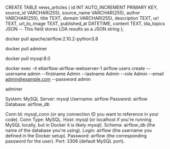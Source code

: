 CREATE TABLE news_articles (
    id INT AUTO_INCREMENT PRIMARY KEY,
    source_id VARCHAR(255),
    source_name VARCHAR(255),
    author VARCHAR(255),
    title TEXT,
    domain VARCHAR(255),
    description TEXT,
    url TEXT,
    url_to_image TEXT,
    published_at DATETIME,
    content TEXT,
    lda_topics JSON  -- This field stores LDA results as a JSON string
);

docker pull apache/airflow:2.10.2-python3.8

docker pull adminer

docker pull mysql:8.0

docker exec -it etlairflow-airflow-webserver-1 airflow users create --username admin --firstname Admin --lastname Admin --role Admin --email admin@example.com --password admin


adminer

System: MySQL
Server: mysql
Username: airflow
Password: airflow
Database: airflow_db


Conn Id: mysql_conn (or any connection ID you want to reference in your code).
Conn Type: MySQL.
Host: mysql (or localhost if you're running MySQL locally, but in Docker it is likely mysql).
Schema: airflow_db (the name of the database you're using).
Login: airflow (the username you defined in the Docker setup).
Password: airflow (the corresponding password for the user).
Port: 3306 (default MySQL port).
